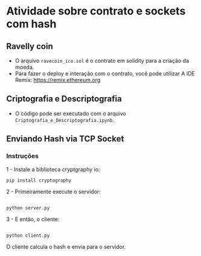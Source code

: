 # Atividade sobre contrato e sockets com hash

## Ravelly coin
* O arquivo `ravecoin_ico.sol` é o contrato em solidity para a criação da moeda.
* Para fazer o deploy e interação com o contrato, você pode utilizar A IDE Remix: https://remix.ethereum.org 

## Criptografia e Descriptografia
* O código pode ser executado com o arquivo `Criptografia_e_Descriptografia.ipynb`.

## Enviando Hash via TCP Socket
### Instruções
1 - Instale a biblioteca cryptgraphy io:
``` console
pip install cryptography
```
2 - Primeiramente execute o servidor:

``` console

python server.py
```

3 - E então, o cliente:
``` console

python client.py
```
O cliente calcula o hash e envia para o servidor.
